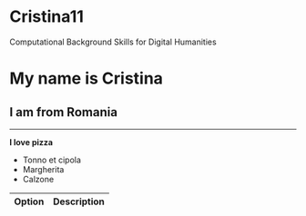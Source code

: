 # Cristina11
Computational Background Skills for Digital Humanities
#  My name is Cristina
## I am from Romania
---
**I love pizza**
* Tonno et cipola
* Margherita
* Calzone

| Option | Description |
| ------ | ----------- |
